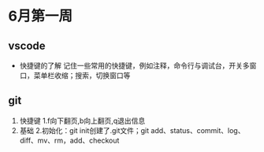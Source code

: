 # 6月第一周

## vscode

- 快捷键的了解 记住一些常用的快捷键，例如注释，命令行与调试台，开关多窗口，菜单栏收缩；搜索，切换窗口等

## git

1. 快捷键 1.f向下翻页,b向上翻页,q退出信息
1. 基础 2.初始化：git init创建了.git文件；git add、status、commit、log、diff、mv、rm，add、checkout
